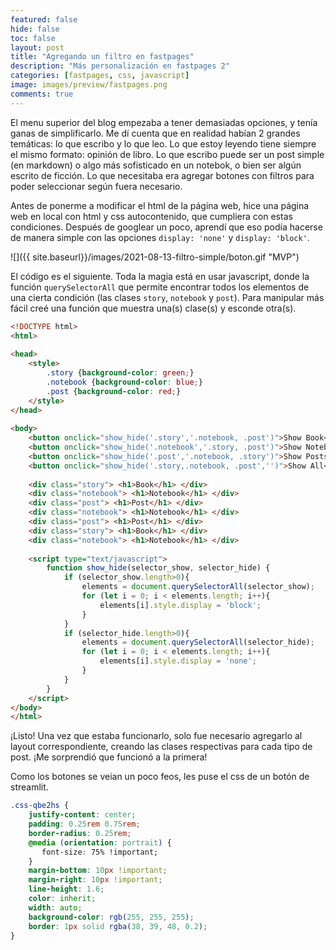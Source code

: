 ```yaml
---
featured: false
hide: false
toc: false
layout: post
title: "Agregando un filtro en fastpages"
description: "Más personalización en fastpages 2"
categories: [fastpages, css, javascript]
image: images/preview/fastpages.png
comments: true
---
```


El menu superior del blog empezaba a tener demasiadas opciones, y tenía ganas de simplificarlo.
Me dí cuenta que en realidad habían 2 grandes temáticas: lo que escribo y lo que leo. 
Lo que estoy leyendo tiene siempre el mismo formato: opinión de libro. Lo que escribo puede
ser un post simple (en markdown) o algo más sofisticado en un notebok, o bien ser algún escrito de ficción.
Lo que necesitaba era agregar botones con filtros para poder seleccionar según fuera necesario.

Antes de ponerme a modificar el html de la página web, hice una página web en local con html y css autocontenido,
que cumpliera con estas condiciones. Después de googlear un poco, aprendí que eso podía hacerse de manera simple con 
las opciones `display: 'none'` y `display: 'block'`.

![]({{ site.baseurl}}/images/2021-08-13-filtro-simple/boton.gif "MVP")

El código es el siguiente. Toda la magia está en usar javascript, donde la función `querySelectorAll` que permite encontrar todos los elementos de una cierta condición (las clases `story`, `notebook` y `post`). Para manipular más fácil creé una función que muestra una(s) clase(s) y esconde otra(s).

```html
<!DOCTYPE html>
<html>
 
<head>
    <style>
        .story {background-color: green;}
        .notebook {background-color: blue;}
        .post {background-color: red;}
    </style>
</head>
 
<body>
    <button onclick="show_hide('.story','.notebook, .post')">Show Book</button> 
    <button onclick="show_hide('.notebook','.story, .post')">Show Notebooks</button>
    <button onclick="show_hide('.post','.notebook, .story')">Show Posts</button>
    <button onclick="show_hide('.story,.notebook, .post','')">Show All</button>
 
    <div class="story"> <h1>Book</h1> </div>
    <div class="notebook"> <h1>Notebook</h1> </div>
    <div class="post"> <h1>Post</h1> </div>
    <div class="notebook"> <h1>Notebook</h1> </div>
    <div class="post"> <h1>Post</h1> </div>
    <div class="story"> <h1>Book</h1> </div>
    <div class="notebook"> <h1>Notebook</h1> </div>
      
    <script type="text/javascript">
        function show_hide(selector_show, selector_hide) {
            if (selector_show.length>0){
                elements = document.querySelectorAll(selector_show);
                for (let i = 0; i < elements.length; i++){
                    elements[i].style.display = 'block';
                }
            }
            if (selector_hide.length>0){
                elements = document.querySelectorAll(selector_hide);
                for (let i = 0; i < elements.length; i++){
                    elements[i].style.display = 'none';
                }
            }    
        }
    </script>
</body>
</html>
```

¡Listo! Una vez que estaba funcionarlo, solo fue necesario agregarlo al
layout correspondiente, creando las clases respectivas para cada tipo de post.
¡Me sorprendió que funcionó a la primera!

Como los botones se veian un poco feos, les puse el css de un botón de streamlit.

```css
.css-qbe2hs {
    justify-content: center;
    padding: 0.25rem 0.75rem;
    border-radius: 0.25rem;      
    @media (orientation: portrait) {
       font-size: 75% !important;
    }
    margin-bottom: 10px !important;
    margin-right: 10px !important;
    line-height: 1.6;
    color: inherit;
    width: auto;
    background-color: rgb(255, 255, 255);
    border: 1px solid rgba(38, 39, 48, 0.2);
}
```

